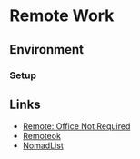 # Remote Work

## Environment

### Setup

## Links

- [Remote: Office Not Required](https://www.amazon.co.uk/Remote-Office-Not-Required/dp/B00FDWKJGU)
- [Remoteok](https://remoteok.io)
- [NomadList](https://nomadlist.com)
